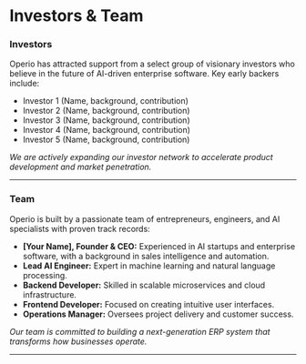 # Investors & Team

### Investors

Operio has attracted support from a select group of visionary investors who believe in the future of AI-driven enterprise software. Key early backers include:

- Investor 1 (Name, background, contribution)
- Investor 2 (Name, background, contribution)
- Investor 3 (Name, background, contribution)
- Investor 4 (Name, background, contribution)
- Investor 5 (Name, background, contribution)

*We are actively expanding our investor network to accelerate product development and market penetration.*

---

### Team

Operio is built by a passionate team of entrepreneurs, engineers, and AI specialists with proven track records:

- **[Your Name], Founder & CEO:** Experienced in AI startups and enterprise software, with a background in sales intelligence and automation.
- **Lead AI Engineer:** Expert in machine learning and natural language processing.
- **Backend Developer:** Skilled in scalable microservices and cloud infrastructure.
- **Frontend Developer:** Focused on creating intuitive user interfaces.
- **Operations Manager:** Oversees project delivery and customer success.

*Our team is committed to building a next-generation ERP system that transforms how businesses operate.*

---
